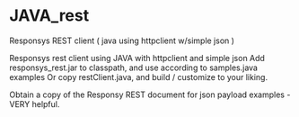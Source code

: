 # JAVA_rest
Responsys REST client ( java using httpclient w/simple json )

Responsys rest client using JAVA with httpclient and simple json 
Add responsys_rest.jar to classpath, and use according to samples.java examples
Or copy restClient.java, and build / customize to your liking.

Obtain a copy of the Responsy REST document for json payload examples - VERY helpful.
